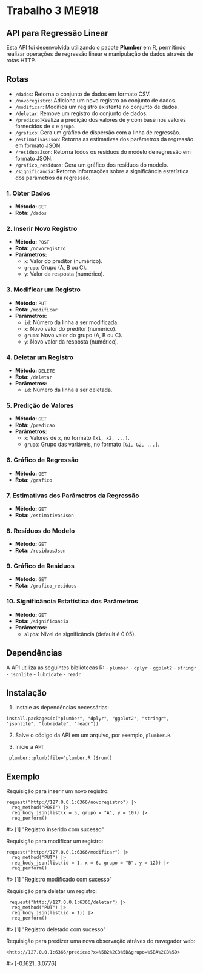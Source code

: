 # Trabalho 3 ME918

## API para Regressão Linear

Esta API foi desenvolvida utilizando o pacote **Plumber** em R, permitindo realizar operações de regressão linear e manipulação de dados através de rotas HTTP.

## Rotas

-   `/dados`: Retorna o conjunto de dados em formato CSV.
-   `/novoregistro`: Adiciona um novo registro ao conjunto de dados.
-   `/modificar`: Modifica um registro existente no conjunto de dados.
-   `/deletar`: Remove um registro do conjunto de dados.
-   `/predicao`:Realiza a predição dos valores de `y` com base nos valores fornecidos de `x` e `grupo`.
-   `/grafico`: Gera um gráfico de dispersão com a linha de regressão.
-   `/estimativasJson`: Retorna as estimativas dos parâmetros da regressão em formato JSON.
-   `/residuosJson`: Retorna todos os resíduos do modelo de regressão em formato JSON.
-   `/grafico_residuos`: Gera um gráfico dos resíduos do modelo.
-   `/significancia`: Retorna informações sobre a significância estatística dos parâmetros da regressão.

### 1. Obter Dados

-   **Método:** `GET`
-   **Rota:** `/dados`

### 2. Inserir Novo Registro

-   **Método:** `POST`
-   **Rota:** `/novoregistro`
-   **Parâmetros:**
    -   `x`: Valor do preditor (numérico).
    -   `grupo`: Grupo (A, B ou C).
    -   `y`: Valor da resposta (numérico).

### 3. Modificar um Registro

-   **Método:** `PUT`
-   **Rota:** `/modificar`
-   **Parâmetros:**
    -   `id`: Número da linha a ser modificada.
    -   `x`: Novo valor do preditor (numérico).
    -   `grupo`: Novo valor do grupo (A, B ou C).
    -   `y`: Novo valor da resposta (numérico).

### 4. Deletar um Registro

-   **Método:** `DELETE`
-   **Rota:** `/deletar`
-   **Parâmetros:**
    -   `id`: Número da linha a ser deletada.

### 5. Predição de Valores

-   **Método:** `GET`
-   **Rota:** `/predicao`
-   **Parâmetros:**
    -   `x`: Valores de `x`, no formato `[x1, x2, ...]`.
    -   `grupo`: Grupo das variáveis, no formato `[G1, G2, ...]`.

### 6. Gráfico de Regressão

-   **Método:** `GET`
-   **Rota:** `/grafico`

### 7. Estimativas dos Parâmetros da Regressão

-   **Método:** `GET`
-   **Rota:** `/estimativasJson`

### 8. Resíduos do Modelo

-   **Método:** `GET`
-   **Rota:** `/residuosJson`

### 9. Gráfico de Resíduos

-   **Método:** `GET`
-   **Rota:** `/grafico_residuos`

### 10. Significância Estatística dos Parâmetros

-   **Método:** `GET`
-   **Rota:** `/significancia`
-   **Parâmetros:**
    -   `alpha`: Nível de significância (default é 0.05).

## Dependências

A API utiliza as seguintes bibliotecas R: - `plumber` - `dplyr` - `ggplot2` - `stringr` - `jsonlite` - `lubridate` - `readr`

## Instalação

1.  Instale as dependências necessárias:

```{r}
install.packages(c("plumber", "dplyr", "ggplot2", "stringr", "jsonlite", "lubridate", "readr"))
```

2.  Salve o código da API em um arquivo, por exemplo, `plumber.R`.

3.  Inicie a API:

```{r}
 plumber::plumb(file='plumber.R')$run()
```

## Exemplo

Requisição para inserir um novo registro:

```{r}
request("http://127.0.0.1:6366/novoregistro") |> 
  req_method("POST") |>
  req_body_json(list(x = 5, grupo = "A", y = 10)) |>
  req_perform()
```

#\> [1] "Registro inserido com sucesso"

Requisição para modificar um registro:

```{r}
request("http://127.0.0.1:6366/modificar") |>
  req_method("PUT") |>
  req_body_json(list(id = 1, x = 6, grupo = "B", y = 12)) |>
  req_perform()
```

#\> [1] "Registro modificado com sucesso"

Requisição para deletar um registro:

```{r}
 request("http://127.0.0.1:6366/deletar") |>
  req_method("PUT") |>
  req_body_json(list(id = 1)) |>
  req_perform()
```

#\> [1] "Registro deletado com sucesso"

Requisição para predizer uma nova observação atráves do navegador web:

`<http://127.0.0.1:6366/predicao?x=%5B2%2C3%5D&grupo=%5BA%2CB%5D>`

#\> [-0.1621, 3.0776]

